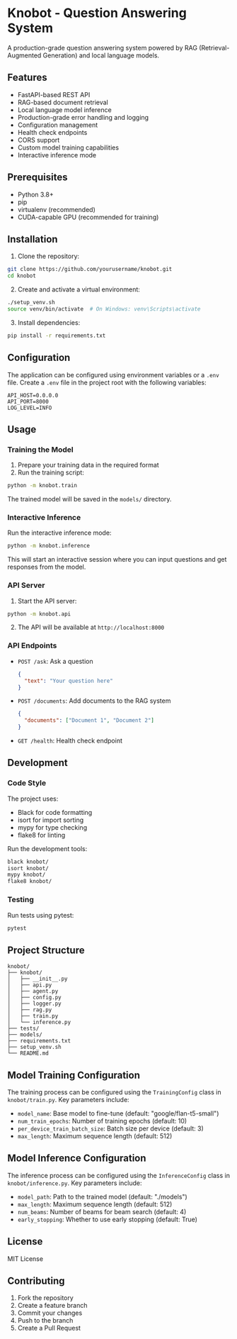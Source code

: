 # Knobot - Question Answering System

A production-grade question answering system powered by RAG (Retrieval-Augmented Generation) and local language models.

## Features

- FastAPI-based REST API
- RAG-based document retrieval
- Local language model inference
- Production-grade error handling and logging
- Configuration management
- Health check endpoints
- CORS support
- Custom model training capabilities
- Interactive inference mode

## Prerequisites

- Python 3.8+
- pip
- virtualenv (recommended)
- CUDA-capable GPU (recommended for training)

## Installation

1. Clone the repository:
```bash
git clone https://github.com/yourusername/knobot.git
cd knobot
```

2. Create and activate a virtual environment:
```bash
./setup_venv.sh
source venv/bin/activate  # On Windows: venv\Scripts\activate
```

3. Install dependencies:
```bash
pip install -r requirements.txt
```

## Configuration

The application can be configured using environment variables or a `.env` file. Create a `.env` file in the project root with the following variables:

```env
API_HOST=0.0.0.0
API_PORT=8000
LOG_LEVEL=INFO
```

## Usage

### Training the Model

1. Prepare your training data in the required format
2. Run the training script:
```bash
python -m knobot.train
```

The trained model will be saved in the `models/` directory.

### Interactive Inference

Run the interactive inference mode:
```bash
python -m knobot.inference
```

This will start an interactive session where you can input questions and get responses from the model.

### API Server

1. Start the API server:
```bash
python -m knobot.api
```

2. The API will be available at `http://localhost:8000`

### API Endpoints

- `POST /ask`: Ask a question
  ```json
  {
    "text": "Your question here"
  }
  ```

- `POST /documents`: Add documents to the RAG system
  ```json
  {
    "documents": ["Document 1", "Document 2"]
  }
  ```

- `GET /health`: Health check endpoint

## Development

### Code Style

The project uses:
- Black for code formatting
- isort for import sorting
- mypy for type checking
- flake8 for linting

Run the development tools:
```bash
black knobot/
isort knobot/
mypy knobot/
flake8 knobot/
```

### Testing

Run tests using pytest:
```bash
pytest
```

## Project Structure

```
knobot/
├── knobot/
│   ├── __init__.py
│   ├── api.py
│   ├── agent.py
│   ├── config.py
│   ├── logger.py
│   ├── rag.py
│   ├── train.py
│   └── inference.py
├── tests/
├── models/
├── requirements.txt
├── setup_venv.sh
└── README.md
```

## Model Training Configuration

The training process can be configured using the `TrainingConfig` class in `knobot/train.py`. Key parameters include:

- `model_name`: Base model to fine-tune (default: "google/flan-t5-small")
- `num_train_epochs`: Number of training epochs (default: 10)
- `per_device_train_batch_size`: Batch size per device (default: 3)
- `max_length`: Maximum sequence length (default: 512)

## Model Inference Configuration

The inference process can be configured using the `InferenceConfig` class in `knobot/inference.py`. Key parameters include:

- `model_path`: Path to the trained model (default: "./models")
- `max_length`: Maximum sequence length (default: 512)
- `num_beams`: Number of beams for beam search (default: 4)
- `early_stopping`: Whether to use early stopping (default: True)

## License

MIT License

## Contributing

1. Fork the repository
2. Create a feature branch
3. Commit your changes
4. Push to the branch
5. Create a Pull Request 